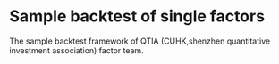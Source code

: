 # Sample backtest of single factors

The sample backtest framework of QTIA (CUHK,shenzhen quantitative investment association) factor team.
